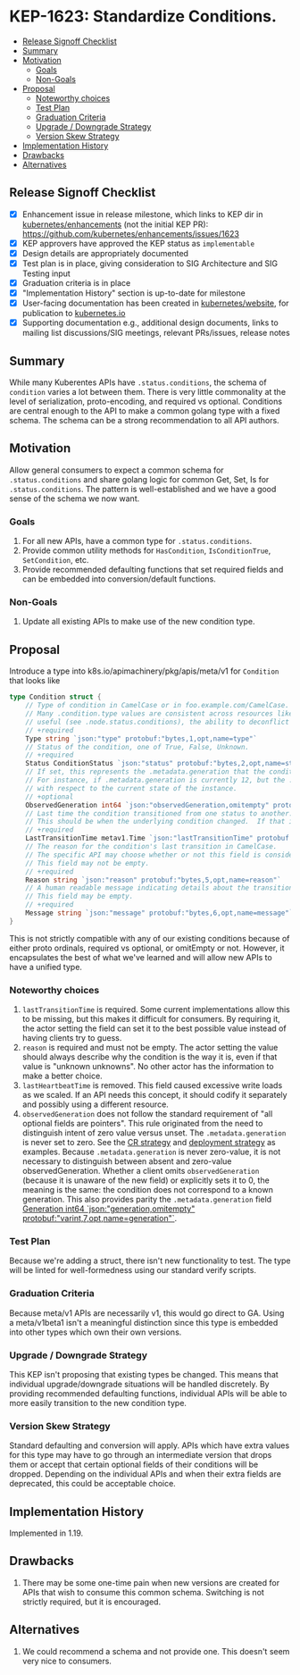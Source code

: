 # KEP-1623: Standardize Conditions.

<!-- toc -->
- [Release Signoff Checklist](#release-signoff-checklist)
- [Summary](#summary)
- [Motivation](#motivation)
  - [Goals](#goals)
  - [Non-Goals](#non-goals)
- [Proposal](#proposal)
  - [Noteworthy choices](#noteworthy-choices)
  - [Test Plan](#test-plan)
  - [Graduation Criteria](#graduation-criteria)
  - [Upgrade / Downgrade Strategy](#upgrade--downgrade-strategy)
  - [Version Skew Strategy](#version-skew-strategy)
- [Implementation History](#implementation-history)
- [Drawbacks](#drawbacks)
- [Alternatives](#alternatives)
<!-- /toc -->

## Release Signoff Checklist

<!--
**ACTION REQUIRED:** In order to merge code into a release, there must be an
issue in [kubernetes/enhancements] referencing this KEP and targeting a release
milestone **before the [Enhancement Freeze](https://git.k8s.io/sig-release/releases)
of the targeted release**.

For enhancements that make changes to code or processes/procedures in core
Kubernetes i.e., [kubernetes/kubernetes], we require the following Release
Signoff checklist to be completed.

Check these off as they are completed for the Release Team to track. These
checklist items _must_ be updated for the enhancement to be released.
-->

- [x] Enhancement issue in release milestone, which links to KEP dir in [kubernetes/enhancements] (not the initial KEP PR): https://github.com/kubernetes/enhancements/issues/1623
- [x] KEP approvers have approved the KEP status as `implementable`
- [x] Design details are appropriately documented
- [x] Test plan is in place, giving consideration to SIG Architecture and SIG Testing input
- [x] Graduation criteria is in place
- [x] "Implementation History" section is up-to-date for milestone
- [x] User-facing documentation has been created in [kubernetes/website], for publication to [kubernetes.io]
- [x] Supporting documentation e.g., additional design documents, links to mailing list discussions/SIG meetings, relevant PRs/issues, release notes

<!--
**Note:** This checklist is iterative and should be reviewed and updated every time this enhancement is being considered for a milestone.
-->

[kubernetes.io]: https://kubernetes.io/
[kubernetes/enhancements]: https://git.k8s.io/enhancements
[kubernetes/kubernetes]: https://git.k8s.io/kubernetes
[kubernetes/website]: https://git.k8s.io/website

## Summary

While many Kuberentes APIs have `.status.conditions`, the schema of `condition` varies a lot between them.
There is very little commonality at the level of serialization, proto-encoding, and required vs optional.
Conditions are central enough to the API to make a common golang type with a fixed schema.
The schema can be a strong recommendation to all API authors.

## Motivation

Allow general consumers to expect a common schema for `.status.conditions` and share golang logic for common Get, Set, Is for `.status.conditions`.
The pattern is well-established and we have a good sense of the schema we now want.

### Goals

 1. For all new APIs, have a common type for `.status.conditions`.
 2. Provide common utility methods for `HasCondition`, `IsConditionTrue`, `SetCondition`, etc.
 3. Provide recommended defaulting functions that set required fields and can be embedded into conversion/default functions.

### Non-Goals

 1. Update all existing APIs to make use of the new condition type.

## Proposal

Introduce a type into k8s.io/apimachinery/pkg/apis/meta/v1 for `Condition` that looks like 
```go
type Condition struct {
	// Type of condition in CamelCase or in foo.example.com/CamelCase.
	// Many .condition.type values are consistent across resources like Available, but because arbitrary conditions can be
	// useful (see .node.status.conditions), the ability to deconflict is important.
	// +required
	Type string `json:"type" protobuf:"bytes,1,opt,name=type"`
	// Status of the condition, one of True, False, Unknown.
	// +required
	Status ConditionStatus `json:"status" protobuf:"bytes,2,opt,name=status"`
	// If set, this represents the .metadata.generation that the condition was set based upon.
	// For instance, if .metadata.generation is currently 12, but the .status.condition[x].observedGeneration is 9, the condition is out of date
	// with respect to the current state of the instance.
	// +optional
	ObservedGeneration int64 `json:"observedGeneration,omitempty" protobuf:"varint,3,opt,name=observedGeneration"`
	// Last time the condition transitioned from one status to another.
	// This should be when the underlying condition changed.  If that is not known, then using the time when the API field changed is acceptable.
	// +required
	LastTransitionTime metav1.Time `json:"lastTransitionTime" protobuf:"bytes,4,opt,name=lastTransitionTime"`
	// The reason for the condition's last transition in CamelCase.
	// The specific API may choose whether or not this field is considered a guaranteed API.
	// This field may not be empty.
	// +required
	Reason string `json:"reason" protobuf:"bytes,5,opt,name=reason"`
	// A human readable message indicating details about the transition.
	// This field may be empty.
	// +required
	Message string `json:"message" protobuf:"bytes,6,opt,name=message"`
}
```

This is not strictly compatible with any of our existing conditions because of either proto ordinals,
required vs optional, or omitEmpty or not.
However, it encapsulates the best of what we've learned and will allow new APIs to have a unified type.

### Noteworthy choices
 1. `lastTransitionTime` is required.
    Some current implementations allow this to be missing, but this makes it difficult for consumers.
    By requiring it, the actor setting the field can set it to the best possible value instead of having clients try to guess.
 2. `reason` is required and must not be empty.
    The actor setting the value should always describe why the condition is the way it is, even if that value is "unknown unknowns".
    No other actor has the information to make a better choice.
 3. `lastHeartbeatTime` is removed.
    This field caused excessive write loads as we scaled.
    If an API needs this concept, it should codify it separately and possibly using a different resource.
 4. `observedGeneration` does not follow the standard requirement of "all optional fields are pointers".
    This rule originated from the need to distinguish intent of zero value versus unset.
    The `.metadata.generation` is never set to zero.
    See the [CR strategy](https://github.com/kubernetes/apiextensions-apiserver/blob/release-1.18/pkg/registry/customresource/strategy.go#L88)
    and [deployment strategy](https://github.com/kubernetes/kubernetes/blob/release-1.18/pkg/registry/apps/deployment/strategy.go)
    as examples.
    Because `.metadata.generation` is never zero-value, it is not necessary to distinguish between absent and zero-value observedGeneration.
    Whether a client omits `observedGeneration` (because it is unaware of the new field) or explicitly sets it to 0, the
    meaning is the same: the condition does not correspond to a known generation.
    This also provides parity the `.metadata.generation` field [Generation int64 \`json:"generation,omitempty" protobuf:"varint,7,opt,name=generation"\`](https://github.com/kubernetes/apimachinery/blob/release-1.18/pkg/apis/meta/v1/types.go#L182-L185).

### Test Plan

Because we're adding a struct, there isn't new functionality to test.
The type will be linted for well-formedness using our standard verify scripts.

### Graduation Criteria

Because meta/v1 APIs are necessarily v1, this would go direct to GA.
Using a meta/v1beta1 isn't a meaningful distinction since this type is embedded into other types which own their own versions.

### Upgrade / Downgrade Strategy

This KEP isn't proposing that existing types be changed.
This means that individual upgrade/downgrade situations will be handled discretely.
By providing recommended defaulting functions, individual APIs will be able to more easily transition to the new condition type.

### Version Skew Strategy

Standard defaulting and conversion will apply.
APIs which have extra values for this type may have to go through an intermediate version that drops them or accept
that certain optional fields of their conditions will be dropped.
Depending on the individual APIs and when their extra fields are deprecated, this could be acceptable choice.

## Implementation History

Implemented in 1.19.

## Drawbacks

 1. There may be some one-time pain when new versions are created for APIs that wish to consume this common schema.
    Switching is not strictly required, but it is encouraged.

## Alternatives

 1. We could recommend a schema and not provide one.  This doesn't seem very nice to consumers.

